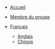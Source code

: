 <!-- navbar docs/_navbar.md -->
- [Accueil]() 
- [Membre du groupe](Fr/navbar/Team/members.md)
  
- [Français](./Fr/)
  - [Anglais]()
  - [Chinois](./Cn/)
